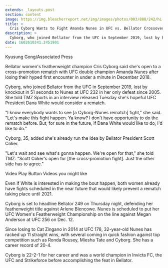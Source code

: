 ```yaml
--- 
extends: _layouts.post 
section: content 
image: https://img.bleacherreport.net/img/images/photos/003/888/242/hi-res-befa8cc903bc77b2f081800610573027_crop_exact.jpg?w=1200&h=1200&q=75 
title: > 
  Cris Cyborg Wants to Fight Amanda Nunes in UFC vs. Bellator Crossover Bout 
description: > 
  Cyborg, who joined Bellator from the UFC in September 2019, lost by knockout in 51 seconds to Nunes at UFC 232 in her only defeat since 2005.She told TMZ Sports in an interview released Tuesday she's hopeful UFC President Dana White would consider a rematch."I know everybody wants to see [a Cyborg-Nunes rematch] fight," she said."Let's make this fight happen.Nunes is scheduled to put her UFC Women's Featherweight Championship on the line against Megan Anderson at UFC 256 on Dec. 12. 
date: 1602610341.2451901 
--- 
```

Kyusung Gong/Associated Press

Bellator women's featherweight champion Cris Cyborg said she's open to a cross-promotion rematch with UFC double champion Amanda Nunes after losing their hyped first encounter in under a minute in December 2018.

Cyborg, who joined Bellator from the UFC in September 2019, lost by knockout in 51 seconds to Nunes at UFC 232 in her only defeat since 2005. She told TMZ Sports in an interview released Tuesday she's hopeful UFC President Dana White would consider a rematch.

"I know everybody wants to see [a Cyborg-Nunes rematch] fight," she said. "Let's make this fight happen. Ya know? I don't have opportunity to do the rematch before. But, for sure in the future, if Dana White would like to do, I'd like to do."

Cyborg, 35, added she's already run the idea by Bellator President Scott Coker.

"Let's wait and see what's gonna happen. We're open for that," she told TMZ. "Scott Coker's open for [the cross-promotion fight]. Just the other side has to agree."

Video Play Button Videos you might like

Even if White is interested in making the bout happen, both women already have fights scheduled in the near future that would likely prevent a rematch taking place until 2021.

Cyborg is set to headline Bellator 249 on Thursday night, defending her featherweight title against Arlene Blencowe. Nunes is scheduled to put her UFC Women's Featherweight Championship on the line against Megan Anderson at UFC 256 on Dec. 12.

Since losing to Cat Zingano in 2014 at UFC 178, 32-year-old Nunes has racked up 11 straight wins, with several coming in quick fashion against top competition such as Ronda Rousey, Miesha Tate and Cyborg. She has a career record of 20-4.

Cyborg is 22-2-1 for her career and was a world champion in Invicta FC, the UFC and Strikeforce before accomplishing the feat in Bellator.